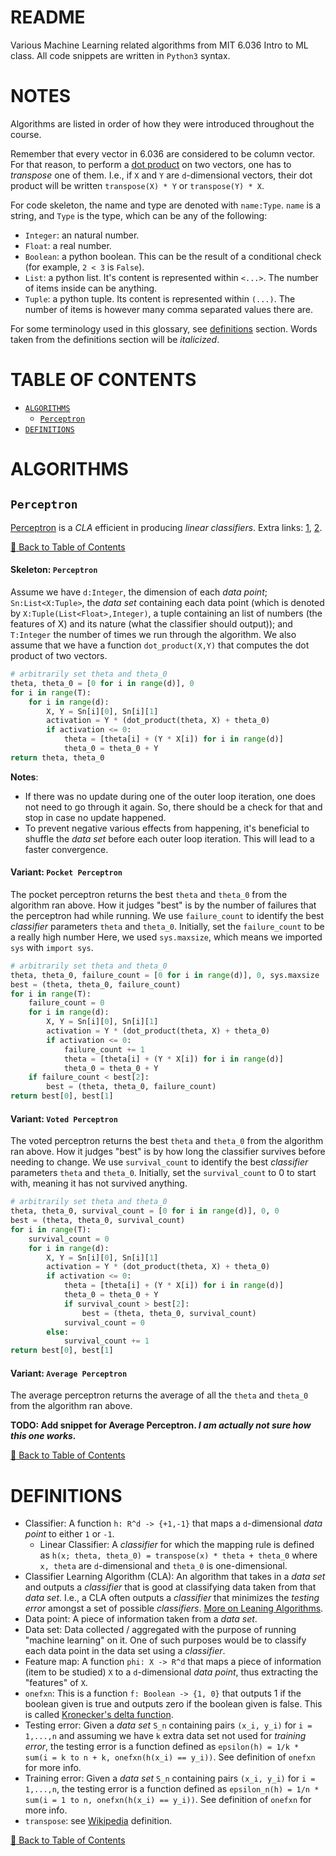 # README

Various Machine Learning related algorithms from MIT 6.036 Intro to ML class. All code snippets are written in `Python3` syntax.

# NOTES

Algorithms are listed in order of how they were introduced throughout the course. 

Remember that every vector in 6.036 are considered to be column vector. For that reason, to perform a [dot product](https://en.wikipedia.org/wiki/Dot_product) on two vectors, one has to _transpose_ one of them. I.e., if `X` and `Y` are `d`-dimensional vectors, their dot product will be written `transpose(X) * Y` or `transpose(Y) * X`.

For code skeleton, the name and type are denoted with `name:Type`. `name` is a string, and `Type` is the type, which can be any of the following:
- `Integer`: an natural number.
- `Float`: a real number.
- `Boolean`: a python boolean. This can be the result of a conditional check (for example, `2 < 3` is `False`).
- `List`: a python list. It's content is represented within `<...>`. The number of items inside can be anything.
- `Tuple`: a python tuple. Its content is represented within `(...)`. The number of items is however many comma separated values there are.

For some terminology used in this glossary, see [definitions](#definitions) section. Words taken from the definitions section will be _italicized_. 

# TABLE OF CONTENTS

- [`ALGORITHMS`](#algorithms)
	- [`Perceptron`](#perceptron)
- [`DEFINITIONS`](#definitions)

# ALGORITHMS

## `Perceptron`

[Perceptron](https://en.wikipedia.org/wiki/Perceptron) is a _CLA_ efficient in producing _linear classifiers_. Extra links: [1](http://www.ciml.info/dl/v0_8/ciml-v0_8-ch03.pdf), [2](https://en.wikipedia.org/wiki/Perceptron).

[:small_red_triangle: Back to Table of Contents](#table-of-contents)

#### Skeleton: `Perceptron`

Assume we have `d:Integer`, the dimension of each _data point_; `Sn:List<X:Tuple>`, the _data set_ containing each data point (which is denoted by `X:Tuple(List<Float>,Integer)`, a tuple containing an list of numbers (the features of X) and its nature (what the classifier should output)); and `T:Integer` the number of times we run through the algorithm. We also assume that we have a function `dot_product(X,Y)` that computes the dot product of two vectors. 

```python
# arbitrarily set theta and theta_0
theta, theta_0 = [0 for i in range(d)], 0
for i in range(T):
	for i in range(d):
		X, Y = Sn[i][0], Sn[i][1]
		activation = Y * (dot_product(theta, X) + theta_0)
		if activation <= 0:
			theta = [theta[i] + (Y * X[i]) for i in range(d)]
			theta_0 = theta_0 + Y
return theta, theta_0
```

**Notes**: 
- If there was no update during one of the outer loop iteration, one does not need to go through it again. So, there should be a check for that and stop in case no update happened. 
- To prevent negative various effects from happening, it's beneficial to shuffle the _data set_ before each outer loop iteration. This will lead to a faster convergence. 

#### Variant: `Pocket Perceptron`

The pocket perceptron returns the best `theta` and `theta_0` from the algorithm ran above. How it judges "best" is by the number of failures that the perceptron had while running. We use `failure_count` to identify the best _classifier_ parameters `theta` and `theta_0`. Initially, set the `failure_count` to be a really high number Here, we used `sys.maxsize`, which means we imported `sys` with `import sys`.

```python
# arbitrarily set theta and theta_0
theta, theta_0, failure_count = [0 for i in range(d)], 0, sys.maxsize
best = (theta, theta_0, failure_count)
for i in range(T):
	failure_count = 0
	for i in range(d):
		X, Y = Sn[i][0], Sn[i][1]
		activation = Y * (dot_product(theta, X) + theta_0)
		if activation <= 0:
			failure_count += 1
			theta = [theta[i] + (Y * X[i]) for i in range(d)]
			theta_0 = theta_0 + Y
	if failure_count < best[2]:
		best = (theta, theta_0, failure_count)
return best[0], best[1]
```

#### Variant: `Voted Perceptron`

The voted perceptron returns the best `theta` and `theta_0` from the algorithm ran above. How it judges "best" is by how long the classifier survives before needing to change. We use `survival_count` to identify the best _classifier_ parameters `theta` and `theta_0`. Initially, set the `survival_count` to 0 to start with, meaning it has not survived anything.

```python
# arbitrarily set theta and theta_0
theta, theta_0, survival_count = [0 for i in range(d)], 0, 0
best = (theta, theta_0, survival_count)
for i in range(T):
	survival_count = 0
	for i in range(d):
		X, Y = Sn[i][0], Sn[i][1]
		activation = Y * (dot_product(theta, X) + theta_0)
		if activation <= 0:
			theta = [theta[i] + (Y * X[i]) for i in range(d)]
			theta_0 = theta_0 + Y
			if survival_count > best[2]:
				best = (theta, theta_0, survival_count)
			survival_count = 0
		else:
			survival_count += 1
return best[0], best[1]
```

#### Variant: `Average Perceptron`

The average perceptron returns the average of all the `theta` and `theta_0` from the algorithm ran above. 

**TODO: Add snippet for Average Perceptron. _I am actually not sure how this one works._**

[:small_red_triangle: Back to Table of Contents](#table-of-contents)

# DEFINITIONS

- Classifier: A function `h: R^d -> {+1,-1}` that maps a `d`-dimensional _data point_ to either `1` or `-1`. 
	- Linear Classifier: A _classifier_ for which the mapping rule is defined as `h(x; theta, theta_0) = transpose(x) * theta + theta_0` where `x, theta` are `d`-dimensional and `theta_0` is one-dimensional. 
- Classifier Learning Algorithm (CLA): An algorithm that takes in a _data set_ and outputs a _classifier_ that is good at classifying data taken from that _data set_. I.e., a CLA often outputs a _classifier_ that minimizes the _testing error_ amongst a set of possible _classifiers_. [More on Leaning Algorithms](https://www.igi-global.com/dictionary/learning-algorithm/16821).
- Data point: A piece of information taken from a _data set_.
- Data set: Data collected / aggregated with the purpose of running "machine learning" on it. One of such purposes would be to classify each data point in the data set using a _classifier_. 
- Feature map: A function `phi: X -> R^d` that maps a piece of information (item to be studied) `X` to a `d`-dimensional _data point_, thus extracting the "features" of `X`. 
- `onefxn`: This is a function `f: Boolean -> {1, 0}` that outputs 1 if the boolean given is true and outputs zero if the boolean given is false. This is called [Kronecker's delta function](https://en.wikipedia.org/wiki/Kronecker_delta).
- Testing error: Given a _data set_ `S_n` containing pairs `(x_i, y_i)` for `i = 1,...,n` and assuming we have `k` extra data set not used for _training error_, the testing error is a function defined as `epsilon(h) = 1/k * sum(i = k to n + k, onefxn(h(x_i) == y_i))`. See definition of `onefxn` for more info.
- Training error: Given a _data set_ `S_n` containing pairs `(x_i, y_i)` for `i = 1,...,n`, the testing error is a function defined as `epsilon_n(h) = 1/n * sum(i = 1 to n, onefxn(h(x_i) == y_i))`. See definition of `onefxn` for more info.
- `transpose`: see [Wikipedia](https://en.wikipedia.org/wiki/Transpose) definition.

[:small_red_triangle: Back to Table of Contents](#table-of-contents)